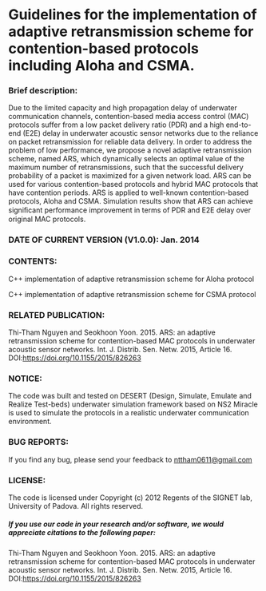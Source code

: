 # Guidelines for the implementation of adaptive retransmission scheme for contention-based protocols including Aloha and CSMA.

### Brief description: 
Due to the limited capacity and high propagation delay of underwater communication channels, contention-based media access control
(MAC) protocols suffer from a low packet delivery ratio (PDR) and a high end-to-end (E2E) delay in underwater acoustic sensor networks due to
the reliance on packet retransmission for reliable data delivery. In order to address the problem of low performance, we propose a novel adaptive
retransmission scheme, named ARS, which dynamically selects an optimal value of the maximum number of retransmissions, such that the successful
delivery probability of a packet is maximized for a given network load. ARS can be used for various contention-based protocols and hybrid MAC
protocols that have contention periods. ARS is applied to well-known contention-based protocols, Aloha and CSMA. Simulation results
show that ARS can achieve signiﬁcant performance improvement in terms of PDR and E2E delay over original MAC protocols.


### DATE OF CURRENT VERSION (V1.0.0): Jan. 2014

### CONTENTS: 
C++ implementation of adaptive retransmission scheme for Aloha protocol

C++ implementation of adaptive retransmission scheme for CSMA protocol

### RELATED PUBLICATION: 
Thi-Tham Nguyen and Seokhoon Yoon. 2015. ARS: an adaptive retransmission scheme for contention-based MAC protocols in underwater acoustic sensor networks. Int. J. Distrib. Sen. Netw. 2015, Article 16. DOI:https://doi.org/10.1155/2015/826263

### NOTICE:
The code was built and tested on DESERT (Design, Simulate, Emulate and Realize Test-beds) underwater simulation framework based on NS2 Miracle is used to simulate
the protocols in a realistic underwater communication environment. 

### BUG REPORTS: 
If you find any bug, please send your feedback to nttham0611@gmail.com 

### LICENSE: 
The code is licensed under Copyright (c) 2012 Regents of the SIGNET lab, University of Padova. All rights reserved.


##### If you use our code in your research and/or software, we would appreciate citations to the following paper:

Thi-Tham Nguyen and Seokhoon Yoon. 2015. ARS: an adaptive retransmission scheme for contention-based MAC protocols in underwater acoustic sensor networks. Int. J. Distrib. Sen. Netw. 2015, Article 16. DOI:https://doi.org/10.1155/2015/826263
